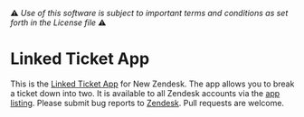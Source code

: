:warning: *Use of this software is subject to important terms and conditions as set forth in the License file* :warning:

Linked Ticket App
==================

This is the [Linked Ticket App](https://www.zendesk.com/apps/linked-ticket) for New Zendesk. The app allows you to break a ticket down into two. It is available to all Zendesk accounts via the [app listing](https://www.zendesk.com/apps/linked-ticket). Please submit bug reports to [Zendesk](http://support.zendesk.com/). Pull requests are welcome.
